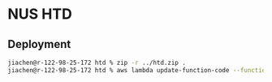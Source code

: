 # NUS HTD

## Deployment
```bash
jiachen@r-122-98-25-172 htd % zip -r ../htd.zip .
jiachen@r-122-98-25-172 htd % aws lambda update-function-code --function-name nus-htd  --zip-file fileb://../htd.zip
```
